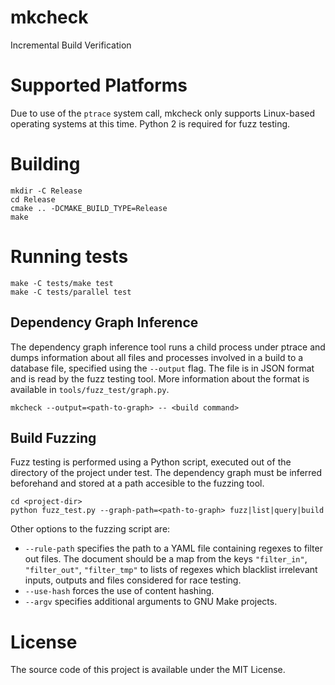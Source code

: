 # mkcheck

Incremental Build Verification

# Supported Platforms

Due to use of the ```ptrace``` system call, mkcheck only supports Linux-based operating systems at this time.
Python 2 is required for fuzz testing.

# Building

```
mkdir -C Release
cd Release
cmake .. -DCMAKE_BUILD_TYPE=Release
make
```

# Running tests

```
make -C tests/make test
make -C tests/parallel test
```

## Dependency Graph Inference

The dependency graph inference tool runs a child process under ptrace and dumps information about all files and processes involved in a build to a database file, specified using the ```--output``` flag. The file is in JSON format and is read by the fuzz testing tool. More information about the format is available in ```tools/fuzz_test/graph.py```.

```
mkcheck --output=<path-to-graph> -- <build command>
```

## Build Fuzzing

Fuzz testing is performed using a Python script, executed out of the directory of the project under test. The dependency graph must be inferred beforehand and stored at a path accesible to the fuzzing tool.

```
cd <project-dir>
python fuzz_test.py --graph-path=<path-to-graph> fuzz|list|query|build
```

Other options to the fuzzing script are:
* ```--rule-path``` specifies the path to a YAML file containing regexes to filter out files. The document should be a map from the keys ```"filter_in"```, ```"filter_out"```, ```"filter_tmp"``` to lists of regexes which blacklist irrelevant inputs, outputs and files considered for race testing.
* ```--use-hash``` forces the use of content hashing.
* ```--argv``` specifies additional arguments to GNU Make projects.

# License

The source code of this project is available under the MIT License.
